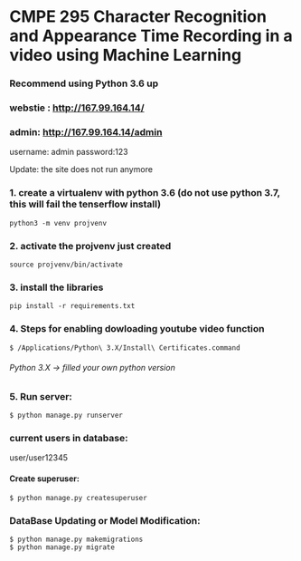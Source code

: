 # CMPE 295 Character Recognition and Appearance Time Recording in a video using Machine Learning

### Recommend using Python 3.6 up

### webstie : http://167.99.164.14/

### admin: http://167.99.164.14/admin  

username: admin password:123

Update: the site does not run anymore

### 1. create a virtualenv with python 3.6 (do not use python 3.7, this will fail the tenserflow install)

`python3 -m venv projvenv`

### 2. activate the projvenv just created

`source projvenv/bin/activate`

### 3. install the libraries

`pip install -r requirements.txt`

### 4. Steps for enabling dowloading youtube video function

`$ /Applications/Python\ 3.X/Install\ Certificates.command`

###### Python 3.X -> filled your own python version

### 5. Run server:

`$ python manage.py runserver`

### current users in database:

user/user12345

#### Create superuser:

`$ python manage.py createsuperuser`

### DataBase Updating or Model Modification:

`$ python manage.py makemigrations`  
`$ python manage.py migrate`  


